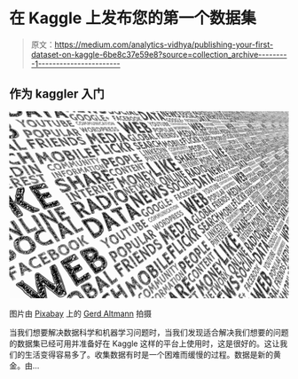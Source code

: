 # 在 Kaggle 上发布您的第一个数据集

> 原文：<https://medium.com/analytics-vidhya/publishing-your-first-dataset-on-kaggle-6be8c37e59e8?source=collection_archive---------1----------------------->

## 作为 kaggler 入门

![](img/1b65e11093aa4ca734d39f70ffec6b9d.png)

图片由 [Pixabay](https://pixabay.com/ro/?utm_source=link-attribution&utm_medium=referral&utm_campaign=image&utm_content=1989152) 上的 [Gerd Altmann](https://pixabay.com/ro/users/geralt-9301/?utm_source=link-attribution&utm_medium=referral&utm_campaign=image&utm_content=1989152) 拍摄

当我们想要解决数据科学和机器学习问题时，当我们发现适合解决我们想要的问题的数据集已经可用并准备好在 Kaggle 这样的平台上使用时，这是很好的。这让我们的生活变得容易多了。收集数据有时是一个困难而缓慢的过程。数据是新的黄金。由…